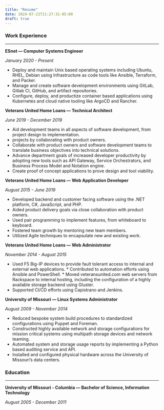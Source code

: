 ```yaml
---
title: "Resume"
date: 2024-07-21T21:27:31-05:00
draft: true
---
```



### Work Experience
---

**ESnet — Computer Systems Engineer**

*January 2020 - Present*

* Deploy and maintain Unix based operating systems including Ubuntu, RHEL, Debian using Infrastructure as code tools like Ansible, Terraform, and Packer.
* Manage and create software development environments using GitLab, Gitlab CI, GitHub, and artifact repositories.
* Configure, deploy, and productize container based applications using Kubernetes and cloud native tooling like ArgoCD and Rancher.


**Veterans United Home Loans — Technical Architect**

*June 2019 - December 2019*
* Aid development teams in all aspects of software development, from project design to implementation.
* projects by collaborating with product owners.
* Collaborate with product owners and software development teams to translate business objectives into technical solutions.
* Advance department goals of increased developer productivity by adopting new tools such as API Gateway, Service Orchestrators, and Business Process Model and Notation engine.
* Create proof of concept applications to prove design and tool viability.

**Veterans United Home Loans — Web Application Developer**

*August 2015 - June 2019*

* Developed backend and customer facing software using the .NET platform, C#, JavaScript, and PHP.
* Aided product delivery goals via close collaboration with product owners.
* Used pair programming to implement features, from whiteboard to keyboard.
* Fostered team growth by mentoring new team members.
* Utilized Agile techniques to encapsulate new and existing work.

**Veterans United Home Loans — Web Administrator**

*November 2014 - August 2015*

* Used F5 Big-IP devices to provide fault tolerant access to internal and external web applications.  * Contributed to automation efforts using Ansible and PowerShell.  * Moved veteransunited.com web servers from Rackspace to internal hosting, including the configuration of a highly available storage backend using Gluster. 
* Supported CI/CD efforts using Capistrano and Jenkins.

**University of Missouri — Linux Systems Administrator**

*August 2009 - November 2014*

* Reduced bespoke system build procedures to standardized configurations using Puppet and Foreman.
* Constructed highly available network and storage configurations for mission critical systems using multipath storage devices and network teaming.
* Automated system and storage usage reports by implementing a Python based auditing service and API.
* Installed and configured physical hardware across the University of Missouri’s data centers.

### Education
---
**University of Missouri - Columbia — Bachelor of Science, Information Technology**

*August 2005 - December 2011*
